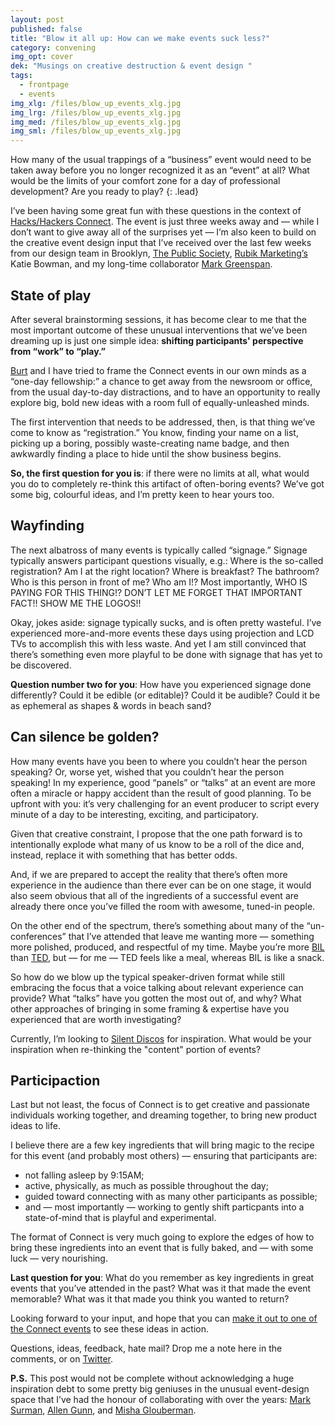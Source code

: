 ```yaml
---
layout: post
published: false
title: "Blow it all up: How can we make events suck less?"
category: convening
img_opt: cover
dek: "Musings on creative destruction & event design "
tags: 
  - frontpage
  - events
img_xlg: /files/blow_up_events_xlg.jpg
img_lrg: /files/blow_up_events_xlg.jpg
img_med: /files/blow_up_events_xlg.jpg
img_sml: /files/blow_up_events_xlg.jpg
---
```


How many of the usual trappings of a “business” event would need to be taken away before you no longer recognized it as an “event” at all? What would be the limits of your comfort zone for a day of professional development? Are you ready to play?
{: .lead}

I’ve been having some great fun with these questions in the context of [Hacks/Hackers Connect](http://connect.hackshackers.com/). The event is just three weeks away and — while I don’t want to give away all of the surprises yet — I’m also keen to build on the creative event design input that I’ve received over the last few weeks from our design team in Brooklyn, [The Public Society](http://thepublicsociety.com/), [Rubik Marketing’s](http://www.rubikmarketing.com/) Katie Bowman, and my long-time collaborator [Mark Greenspan](http://markgreenspan.com).

## State of play
After several brainstorming sessions, it has become clear to me that the most important outcome of these unusual interventions that we’ve been dreaming up is just one simple idea: **shifting participants' perspective from “work” to “play.”**

[Burt](http://www.burtherman.com/) and I have tried to frame the Connect events in our own minds as a “one-day fellowship:” a chance to get away from the newsroom or office, from the usual day-to-day distractions, and to have an opportunity to really explore big, bold new ideas with a room full of equally-unleashed minds.

The first intervention that needs to be addressed, then, is that thing we’ve come to know as “registration.” You know, finding your name on a list, picking up a boring, possibly waste-creating name badge, and then awkwardly finding a place to hide until the show business begins.

**So, the first question for you is**: if there were no limits at all, what would you do to completely re-think this artifact of often-boring events? We’ve got some big, colourful ideas, and I’m pretty keen to hear yours too.

## Wayfinding
The next albatross of many events is typically called “signage.” Signage typically answers participant questions visually, e.g.: Where is the so-called registration? Am I at the right location? Where is breakfast? The bathroom? Who is this person in front of me? Who am I!? Most importantly, WHO IS PAYING FOR THIS THING!? DON’T LET ME FORGET THAT IMPORTANT FACT!! SHOW ME THE LOGOS!!

Okay, jokes aside: signage typically sucks, and is often pretty wasteful. I’ve experienced more-and-more events these days using projection and LCD TVs to accomplish this with less waste. And yet I am still convinced that there’s something even more playful to be done with signage that has yet to be discovered.

**Question number two for you**: How have you experienced signage done differently? Could it be edible (or editable)? Could it be audible? Could it be as ephemeral as shapes & words in beach sand?

## Can silence be golden?
How many events have you been to where you couldn’t hear the person speaking? Or, worse yet, wished that you couldn’t hear the person speaking! In my experience, good “panels” or “talks” at an event are more often a miracle or happy accident than the result of good planning. To be upfront with you: it’s very challenging for an event producer to script every minute of a day to be interesting, exciting, and participatory. 

Given that creative constraint, I propose that the one path forward is to intentionally explode what many of us know to be a roll of the dice and, instead, replace it with something that has better odds.

And, if we are prepared to accept the reality that there’s often more experience in the audience than there ever can be on one stage, it would also seem obvious that all of the ingredients of a successful event are already there once you’ve filled the room with awesome, tuned-in people.

On the other end of the spectrum, there’s something about many of the “un-conferences” that I’ve attended that leave me wanting more — something more polished, produced, and respectful of my time. Maybe you’re more [BIL](http://bilconference.com/) than [TED](http://www.ted.com/), but — for me — TED feels like a meal, whereas BIL is like a snack.

So how do we blow up the typical speaker-driven format while still embracing the focus that a voice talking about relevant experience can provide? What “talks” have you gotten the most out of, and why? What other approaches of bringing in some framing & expertise have you experienced that are worth investigating?

Currently, I’m looking to [Silent Discos](https://en.wikipedia.org/wiki/Silent_disco) for inspiration. What would be your inspiration when re-thinking the "content" portion of events?

## Participaction
Last but not least, the focus of Connect is to get creative and passionate individuals working together, and dreaming together, to bring new product ideas to life. 

I believe there are  a few key ingredients that will bring magic to the recipe for this event (and probably most others) — ensuring that participants are:

* not falling asleep by 9:15AM;
* active, physically, as much as possible throughout the day;
* guided toward connecting with as many other participants as possible;
* and — most importantly — working to gently shift particpants into a state-of-mind that is playful and experimental.

The format of Connect is very much going to explore the edges of how to bring these ingredients into an event that is fully baked, and — with some luck — very nourishing.

**Last question for you**: What do you remember as key ingredients in great events that you’ve attended in the past? What was it that made the event memorable? What was it that made you think you wanted to return?

Looking forward to your input, and hope that you can [make it out to one of the Connect events](http://connect.hackshackers.com/) to see these ideas in action.

Questions, ideas, feedback, hate mail? Drop me a note here in the comments, or on [Twitter](https://twitter.com/phillipadsmith).

**P.S.** This post would not be complete without acknowledging a huge inspiration debt to some pretty big geniuses in the unusual event-design space that I’ve had the honour of collaborating with over the years: [Mark Surman](https://commonspace.wordpress.com/about/), [Allen Gunn](https://aspirationtech.org/about/people/gunner), and [Misha Glouberman](http://www.collective-intelligence.ca/index.php/about-misha-glouberman-45709).

